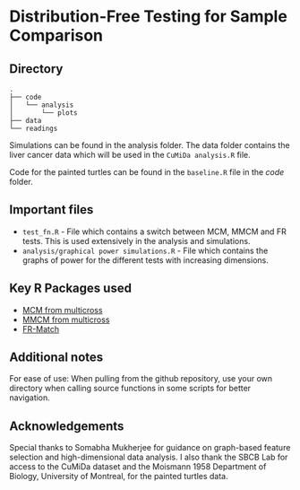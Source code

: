 # Distribution-Free Testing for Sample Comparison
## Directory
```
.
├── code
│   └── analysis
│       └── plots
├── data
└── readings
```

Simulations can be found in the analysis folder. The data folder contains the liver cancer data which will be used in the `CuMiDa analysis.R` file.  

Code for the painted turtles can be found in the `baseline.R` file in the *code* folder.

## Important files
- `test_fn.R` - File which contains a switch between MCM, MMCM and FR tests. This is used extensively in the analysis and simulations.
- `analysis/graphical power simulations.R` - File which contains the graphs of power for the different tests with increasing dimensions.

## Key R Packages used
- [MCM from multicross](https://rdrr.io/cran/multicross/man/mcm.html)  
- [MMCM from multicross](https://rdrr.io/cran/multicross/man/mmcm.html)  
- [FR-Match](https://github.com/JCVenterInstitute/FRmatch?tab=readme-ov-file)

## Additional notes
For ease of use: When pulling from the github repository, use your own directory when calling source functions in some scripts for better navigation.

## Acknowledgements
Special thanks to Somabha Mukherjee for guidance on graph-based feature selection and high-dimensional data analysis. I also thank the SBCB Lab for access to the CuMiDa dataset and the Moismann 1958 Department of Biology, University of Montreal, for the painted turtles data.  